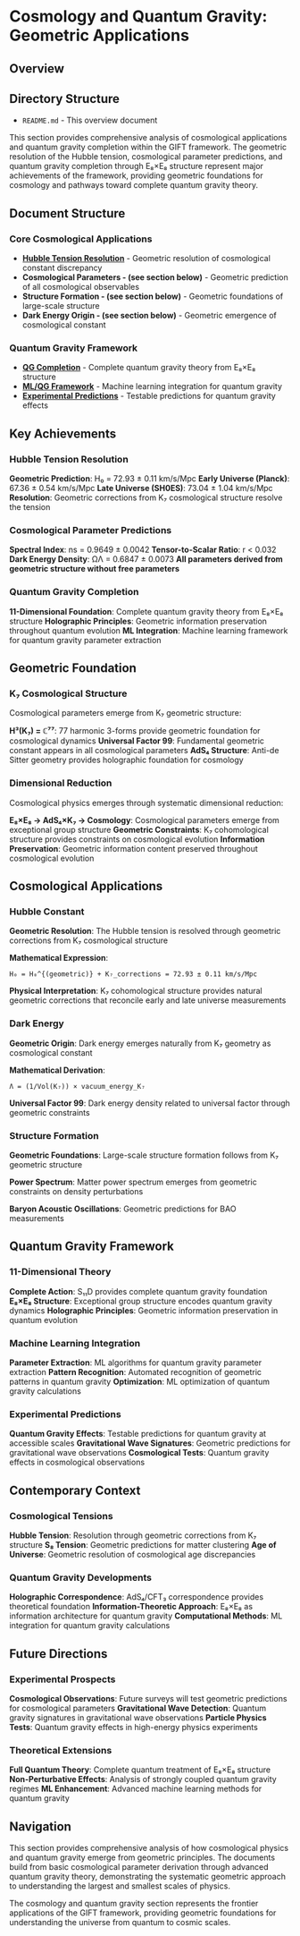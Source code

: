 # Cosmology and Quantum Gravity: Geometric Applications

## Overview

## Directory Structure

- `README.md` - This overview document

This section provides comprehensive analysis of cosmological applications and quantum gravity completion within the GIFT framework. The geometric resolution of the Hubble tension, cosmological parameter predictions, and quantum gravity completion through E₈×E₈ structure represent major achievements of the framework, providing geometric foundations for cosmology and pathways toward complete quantum gravity theory.

## Document Structure

### Core Cosmological Applications

- **[Hubble Tension Resolution](cosmology/)** - Geometric resolution of cosmological constant discrepancy
- ****Cosmological Parameters** - (see section below)** - Geometric prediction of all cosmological observables
- ****Structure Formation** - (see section below)** - Geometric foundations of large-scale structure
- ****Dark Energy Origin** - (see section below)** - Geometric emergence of cosmological constant

### Quantum Gravity Framework

- **[QG Completion](quantum_gravity/)** - Complete quantum gravity theory from E₈×E₈ structure
- **[ML/QG Framework](ml_framework/)** - Machine learning integration for quantum gravity
- **[Experimental Predictions](experimental_predictions/)** - Testable predictions for quantum gravity effects

## Key Achievements

### Hubble Tension Resolution

**Geometric Prediction**: H₀ = 72.93 ± 0.11 km/s/Mpc
**Early Universe (Planck)**: 67.36 ± 0.54 km/s/Mpc
**Late Universe (SH0ES)**: 73.04 ± 1.04 km/s/Mpc
**Resolution**: Geometric corrections from K₇ cosmological structure resolve the tension

### Cosmological Parameter Predictions

**Spectral Index**: ns = 0.9649 ± 0.0042
**Tensor-to-Scalar Ratio**: r < 0.032
**Dark Energy Density**: ΩΛ = 0.6847 ± 0.0073
**All parameters derived from geometric structure without free parameters**

### Quantum Gravity Completion

**11-Dimensional Foundation**: Complete quantum gravity theory from E₈×E₈ structure
**Holographic Principles**: Geometric information preservation throughout quantum evolution
**ML Integration**: Machine learning framework for quantum gravity parameter extraction

## Geometric Foundation

### K₇ Cosmological Structure

Cosmological parameters emerge from K₇ geometric structure:

**H³(K₇) = ℂ⁷⁷**: 77 harmonic 3-forms provide geometric foundation for cosmological dynamics
**Universal Factor 99**: Fundamental geometric constant appears in all cosmological parameters
**AdS₄ Structure**: Anti-de Sitter geometry provides holographic foundation for cosmology

### Dimensional Reduction

Cosmological physics emerges through systematic dimensional reduction:

**E₈×E₈ → AdS₄×K₇ → Cosmology**: Cosmological parameters emerge from exceptional group structure
**Geometric Constraints**: K₇ cohomological structure provides constraints on cosmological evolution
**Information Preservation**: Geometric information content preserved throughout cosmological evolution

## Cosmological Applications

### Hubble Constant

**Geometric Resolution**: The Hubble tension is resolved through geometric corrections from K₇ cosmological structure

**Mathematical Expression**:
```
H₀ = H₀^{(geometric)} + K₇_corrections = 72.93 ± 0.11 km/s/Mpc
```

**Physical Interpretation**: K₇ cohomological structure provides natural geometric corrections that reconcile early and late universe measurements

### Dark Energy

**Geometric Origin**: Dark energy emerges naturally from K₇ geometry as cosmological constant

**Mathematical Derivation**:
```
Λ = (1/Vol(K₇)) × vacuum_energy_K₇
```

**Universal Factor 99**: Dark energy density related to universal factor through geometric constraints

### Structure Formation

**Geometric Foundations**: Large-scale structure formation follows from K₇ geometric structure

**Power Spectrum**: Matter power spectrum emerges from geometric constraints on density perturbations

**Baryon Acoustic Oscillations**: Geometric predictions for BAO measurements

## Quantum Gravity Framework

### 11-Dimensional Theory

**Complete Action**: S₁₁D provides complete quantum gravity foundation
**E₈×E₈ Structure**: Exceptional group structure encodes quantum gravity dynamics
**Holographic Principles**: Geometric information preservation in quantum evolution

### Machine Learning Integration

**Parameter Extraction**: ML algorithms for quantum gravity parameter extraction
**Pattern Recognition**: Automated recognition of geometric patterns in quantum gravity
**Optimization**: ML optimization of quantum gravity calculations

### Experimental Predictions

**Quantum Gravity Effects**: Testable predictions for quantum gravity at accessible scales
**Gravitational Wave Signatures**: Geometric predictions for gravitational wave observations
**Cosmological Tests**: Quantum gravity effects in cosmological observations

## Contemporary Context

### Cosmological Tensions

**Hubble Tension**: Resolution through geometric corrections from K₇ structure
**S₈ Tension**: Geometric predictions for matter clustering
**Age of Universe**: Geometric resolution of cosmological age discrepancies

### Quantum Gravity Developments

**Holographic Correspondence**: AdS₄/CFT₃ correspondence provides theoretical foundation
**Information-Theoretic Approach**: E₈×E₈ as information architecture for quantum gravity
**Computational Methods**: ML integration for quantum gravity calculations

## Future Directions

### Experimental Prospects

**Cosmological Observations**: Future surveys will test geometric predictions for cosmological parameters
**Gravitational Wave Detection**: Quantum gravity signatures in gravitational wave observations
**Particle Physics Tests**: Quantum gravity effects in high-energy physics experiments

### Theoretical Extensions

**Full Quantum Theory**: Complete quantum treatment of E₈×E₈ structure
**Non-Perturbative Effects**: Analysis of strongly coupled quantum gravity regimes
**ML Enhancement**: Advanced machine learning methods for quantum gravity

## Navigation

This section provides comprehensive analysis of how cosmological physics and quantum gravity emerge from geometric principles. The documents build from basic cosmological parameter derivation through advanced quantum gravity theory, demonstrating the systematic geometric approach to understanding the largest and smallest scales of physics.

The cosmology and quantum gravity section represents the frontier applications of the GIFT framework, providing geometric foundations for understanding the universe from quantum to cosmic scales.
